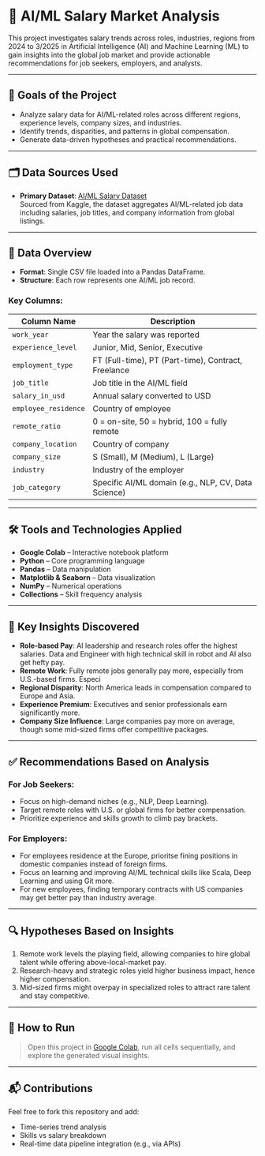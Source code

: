 # 💼 AI/ML Salary Market Analysis

This project investigates salary trends across roles, industries, regions from 2024 to 3/2025 in Artificial Intelligence (AI) and Machine Learning (ML) to gain insights into the global job market and provide actionable recommendations for job seekers, employers, and analysts.

---

## 🎯 Goals of the Project

- Analyze salary data for AI/ML-related roles across different regions, experience levels, company sizes, and industries.
- Identify trends, disparities, and patterns in global compensation.
- Generate data-driven hypotheses and practical recommendations.

---

## 🗂 Data Sources Used

- **Primary Dataset**: [AI/ML Salary Dataset](https://www.kaggle.com/datasets/jessemostipak/artificial-intelligence-jobs)  
  Sourced from Kaggle, the dataset aggregates AI/ML-related job data including salaries, job titles, and company information from global listings.

---

## 🧾 Data Overview

- **Format**: Single CSV file loaded into a Pandas DataFrame.
- **Structure**: Each row represents one AI/ML job record.

### Key Columns:
| Column Name         | Description                                                  |
|---------------------|--------------------------------------------------------------|
| `work_year`         | Year the salary was reported                                 |
| `experience_level`  | Junior, Mid, Senior, Executive                               |
| `employment_type`   | FT (Full-time), PT (Part-time), Contract, Freelance          |
| `job_title`         | Job title in the AI/ML field                                 |
| `salary_in_usd`     | Annual salary converted to USD                               |
| `employee_residence`| Country of employee                                          |
| `remote_ratio`      | 0 = on-site, 50 = hybrid, 100 = fully remote                 |
| `company_location`  | Country of company                                           |
| `company_size`      | S (Small), M (Medium), L (Large)                             |
| `industry`          | Industry of the employer                                     |
| `job_category`      | Specific AI/ML domain (e.g., NLP, CV, Data Science)          |

---

## 🛠 Tools and Technologies Applied

- **Google Colab** – Interactive notebook platform
- **Python** – Core programming language
- **Pandas** – Data manipulation
- **Matplotlib & Seaborn** – Data visualization
- **NumPy** – Numerical operations
- **Collections** – Skill frequency analysis

---

## 📌 Key Insights Discovered

- **Role-based Pay**: AI leadership and research roles offer the highest salaries. Data and Engineer with high technical skill in robot and AI also get hefty pay.
- **Remote Work**: Fully remote jobs generally pay more, especially from U.S.-based firms. Especi
- **Regional Disparity**: North America leads in compensation compared to Europe and Asia.
- **Experience Premium**: Executives and senior professionals earn significantly more.
- **Company Size Influence**: Large companies pay more on average, though some mid-sized firms offer competitive packages.


---

## ✅ Recommendations Based on Analysis

### For Job Seekers:
- Focus on high-demand niches (e.g., NLP, Deep Learning).
- Target remote roles with U.S. or global firms for better compensation.
- Prioritize experience and skills growth to climb pay brackets.

### For Employers:
- For employees residence at the Europe, prioritse fining positions in domestic companies instead of foreign firms.
- Focus on learning and improving AI/ML technical skills like Scala, Deep Learning and using Git more.
- For new employees, finding temporary contracts with US companies may get better pay than industry average.

---

## 🔍 Hypotheses Based on Insights

1. Remote work levels the playing field, allowing companies to hire global talent while offering above-local-market pay.
2. Research-heavy and strategic roles yield higher business impact, hence higher compensation.
3. Mid-sized firms might overpay in specialized roles to attract rare talent and stay competitive.
---
## 📎 How to Run

> Open this project in [Google Colab](https://colab.research.google.com/drive/16V8KD-wk88ocnGOtJKxGHNWsiNN9K4w_?usp=sharing), run all cells sequentially, and explore the generated visual insights.

---

## 📬 Contributions

Feel free to fork this repository and add:
- Time-series trend analysis
- Skills vs salary breakdown
- Real-time data pipeline integration (e.g., via APIs)
